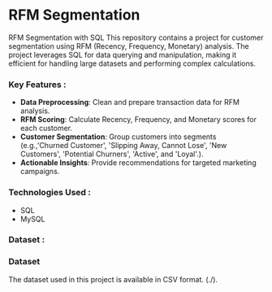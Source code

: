 # **RFM Segmentation**
RFM Segmentation with SQL This repository contains a project for customer segmentation using RFM (Recency, Frequency, Monetary) analysis. The project leverages SQL for data querying and manipulation, making it efficient for handling large datasets and performing complex calculations. 

### Key Features :
- **Data Preprocessing**: Clean and prepare transaction data for RFM analysis.
- **RFM Scoring**: Calculate Recency, Frequency, and Monetary scores for each customer.
- **Customer Segmentation**: Group customers into segments (e.g.,'Churned Customer', 'Slipping Away, Cannot Lose', 'New Customers', 'Potential Churners', 'Active', and 'Loyal'.).
- **Actionable Insights**: Provide recommendations for targeted marketing campaigns.

### Technologies Used :
- SQL
- MySQL

### Dataset :
### Dataset
The dataset used in this project is available in CSV format.
(./).
